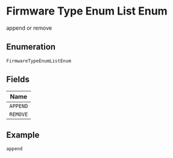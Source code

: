
# Firmware Type Enum List Enum

append or remove

## Enumeration

`FirmwareTypeEnumListEnum`

## Fields

| Name |
|  --- |
| `APPEND` |
| `REMOVE` |

## Example

```
append
```

